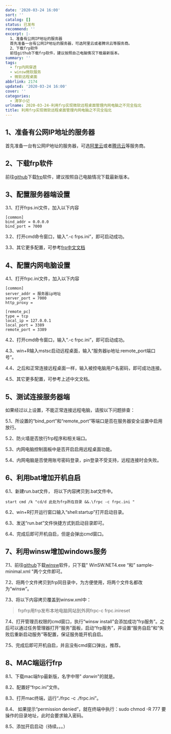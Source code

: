 ```yaml
---
date: '2020-03-24 16:00'
sort: ''
catalog: []
status: 已发布
recommend: ''
excerpt: |-
  1、准备有公网IP地址的服务器
  首先准备一台有公网IP地址的服务器，可选阿里云或者腾讯云等服务商。
  2、下载frp软件
  前往github下载frp软件，建议按照自己电脑情况下载最新版本。
summary: ''
tags:
  - frp内网穿透
  - winsw微软服务
  - 微软远程桌面
abbrlink: 2174
updated: '2020-03-24 16:00'
cover: ''
categories:
  - 清学小记
urlname: 2020-03-24-利用frp实现微软远程桌面管理内网电脑之不完全指北
title: 利用frp实现微软远程桌面管理内网电脑之不完全指北
---
```


## 1、准备有公网IP地址的服务器


首先准备一台有公网IP地址的服务器，可选[阿里云](https://www.aliyun.com/minisite/goods?userCode=qmdrct9z)或者[腾讯云](https://url.cn/5UPrjHG)等服务商。


## 2、下载frp软件


前往[github](https://github.com/fatedier/frp)下载[frp](https://github.com/fatedier/frp/releases)软件，建议按照自己电脑情况下载最新版本。


## 3、配置服务器端设置


3.1、打开frps.ini文件，加入以下内容


```text
[common]
bind_addr = 0.0.0.0
bind_port = 7000
```


3.2、打开cmd命令窗口，输入“.-c frps.ini”，即可启动成功。


3.3、其它更多配置，可参考[frp中文文档](https://github.com/fatedier/frp/blob/master/README_zh.md)


## 4、配置内网电脑设置


4.1、打开frpc.ini文件，加入以下内容


```text
[common]
server_addr = 服务器ip地址
server_port = 7000
http_proxy =

[remote_pc]
type = tcp
local_ip = 127.0.0.1
local_port = 3389
remote_port = 3389
```


4.2、打开cmd命令窗口，输入“.-c frpc.ini”，即可启动成功。


4.3、win+R输入mstsc启动远程桌面，输入“服务器ip地址:remote_port端口号”。


4.4、之后和正常连接远程桌面一样，输入被控电脑用户名密码，即可成功连接。


4.5、其它更多配置，可参考上述中文文档。


## 5、测试连接服务器端


如果经过以上设置，不能正常连接远程电脑，请按以下问题排查：


5.1、所设置的“bind_port”和“remote_port”等端口是否在服务器安全设置中启用放行。


5.2、防火墙是否放行frp程序和相关端口。


5.3、内网电脑控制面板中是否开启启用远程桌面功能。


5.4、内网电脑是否使用账号密码登录，pin登录不受支持，远程连接时会失败。


## 6、利用bat增加开机自启


6.1、新建run.bat文件， 将以下内容拷贝到.bat文件中。


```text
start cmd /k "cd/d 此处为frp所在目录 &&.\frpc -c frpc.ini "
```


6.2、win+R打开运行窗口输入“shell:startup”打开启动目录。


6.3、发送“run.bat”文件快捷方式到启动目录即可。


6.4、完成后即可开机自启，但是会弹出cmd窗口。


## 7、利用winsw增加windows服务


7.1、前往[github](https://github.com/winsw/winsw)下载[winsw](https://github.com/winsw/winsw/releases)软件，只下载" WinSW.NET4.exe “和” sample-minimal.xml "两个文件即可。


7.2、将两个文件拷贝到frp同目录中，为方便使用，将两个文件名都改为“winsw”。


7.3、将以下内容拷贝覆盖到winsw.xml中：


> frpfrp用frp发布本地电脑网站到外网frpc-c frpc.inireset


7.4、打开管理员权限的cmd窗口，执行“winsw install”会添加成功“frp服务”。之后可以通过任务管理器打开“服务”面板，启动“frp服务”，并设置“服务自启”和“失败后重新启动服务”等配置，保证服务能开机自启。


7.5、完成后即可开机自启，并且没有cmd窗口弹出，推荐。


## 8、MAC端运行frp


8.1、下载mac端frp最新版，名字中带" _darwin_"的就是。


8.2、配置好“frpc.ini”文件。


8.3、打开mac终端，运行“./frpc -c ./frpc.ini”。


8.4、 如果提示“permission denied”，就在终端中执行：sudo chmod -R 777 要操作的目录地址，此时会要求输入密码。


8.5、添加开启启动（待续。。。）

